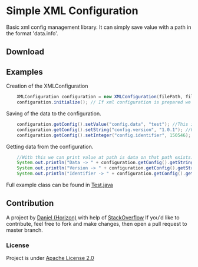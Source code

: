 # Simple XML Configuration
 Basic xml config management library. It can simply save value with a path in the format 'data.info'.

## Download

## Examples

Creation of the XMLConfiguration
```java
    XMLConfiguration configuration = new XMLConfiguration(filePath, fileName); //Firstly we need to create XMLConfiguration
    configuration.initialize(); // If xml configuration is prepared we can initialize it.
```

Saving of the data to the configuration.
```java
    configuration.getConfig().setValue("config.data", "test"); //This is used for setting the value.
    configuration.getConfig().setString("config.version", "1.0.1"); //First parameter is the is the path to the value
    configuration.getConfig().setInteger("config.identifier", 150546); //And the second parameter is the value itself.
```

Getting data from the configuration.
```java
    //With this we can print value at path is data on that path exists.
    System.out.println("Data -> " + configuration.getConfig().getString("config.data"));
    System.out.println("Version -> " + configuration.getConfig().getString("config.version"));
    System.out.println("Identifier -> " + configuration.getConfig().getInteger("config.identifier"));
```

Full example class can be found in [Test.java](https://github.com/zMamutCZz/Simple-XML-Library/blob/main/src/test/java/com/horizon/Test.java)
## Contribution

A project by [Daniel (Horizon)](https://github.com/zMamutCZz) with help of [StackOverflow](https://stackoverflow.com/)
If you'd like to contribute, feel free to fork and make changes, then open a pull request to master branch.

### License
Project is under [Apache License 2.0](https://github.com/zMamutCZz/Simple-XML-Library/blob/main/LICENSE)
